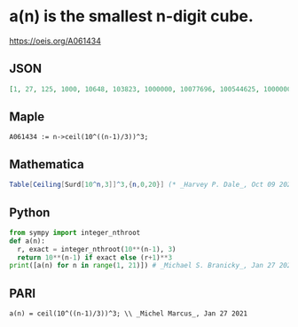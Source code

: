 # a\(n\) is the smallest n\-digit cube\.
https://oeis.org/A061434
## JSON
```JSON
[1, 27, 125, 1000, 10648, 103823, 1000000, 10077696, 100544625, 1000000000, 10007873875, 100026577288, 1000000000000, 10000909453625, 100000721719296, 1000000000000000, 10000073940248384, 100000075387171679, 1000000000000000000, 10000004316234262875]
```
## Maple
```Maple
A061434 := n->ceil(10^((n-1)/3))^3;
```
## Mathematica
```Mathematica
Table[Ceiling[Surd[10^n,3]]^3,{n,0,20}] (* _Harvey P. Dale_, Oct 09 2023 *)
```
## Python
```Python
from sympy import integer_nthroot
def a(n):
  r, exact = integer_nthroot(10**(n-1), 3)
  return 10**(n-1) if exact else (r+1)**3
print([a(n) for n in range(1, 21)]) # _Michael S. Branicky_, Jan 27 2021
```
## PARI
```PARI
a(n) = ceil(10^((n-1)/3))^3; \\ _Michel Marcus_, Jan 27 2021
```

